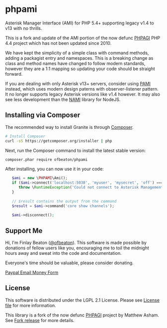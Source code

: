 # phpami
Asterisk Manager Interface (AMI) for PHP 5.4+ supporting legacy v1.4 to v13 with no thrills.

This is a fork and update of the AMI portion of the now defunc [PHPAGI](http://phpagi.sourceforge.net/) PHP 4.4 project which has not been updated since 2010.

We have kept the simplicity of a simple class with command methods, adding a packagist entry and namespaces. This is a breaking change as class and method names have changed to follow modern standards, however they are a 1:1 mapping so updating your code should be straight forward.

If you are dealing with only Asterisk v13+ servers, consider using [PAMI](http://marcelog.github.io/PAMI/) instead, which uses modern design paterns with observer-listener pattern. It no longer supports legacy Asterisk versions like v1.4 however. It may also see less development than the [NAMI](http://marcelog.github.io/Nami/) library for NodeJS.    

## Installing via Composer

The recommended way to install Granite is through
[Composer](http://getcomposer.org).

```bash
# Install Composer
curl -sS https://getcomposer.org/installer | php
```

Next, run the Composer command to install the latest stable version:

```bash
composer.phar require ofbeaton/phpami
```

After installing, you can now use it in your code:

```php
   $ami = new \PHPAMI\Ami();
   if ($ami->connect('localhost:5038', 'myuser', 'mysecret', 'off') === false) {
      throw \RuntimeException('Could not connect to Asterisk Management Interface.');
   }
   
   // $result contains the output from the command
   $result = $ami->command('core show channels');
   
   $ami->disconnect();
```

## Support Me

Hi, I'm Finlay Beaton ([@ofbeaton](https://github.com/ofbeaton)). This software is made possible by donations of fellow users like you, encouraging me to toil the midnight hours away and sweat into the code and documentation. 

Everyone's time should be valuable, please consider donating.

[Paypal Email Money Form](https://www.paypal.com/cgi-bin/webscr?cmd=_donations&business=RDWQCGL5UD6DS&lc=CA&item_name=ofbeaton&item_number=phpami&currency_code=CAD&bn=PP%2dDonationsBF%3abtn_donate_LG%2egif%3aNonHosted)

## License

This software is distributed under the LGPL 2.1 License. Please see [License file](LICENSE) for more information.

This library is a fork of the now defunc [PHPAGI](http://phpagi.sourceforge.net/) project by Matthew Asham. See [Fork release](https://github.com/ofbeaton/phpami/releases/tag/0.1) for more details.
